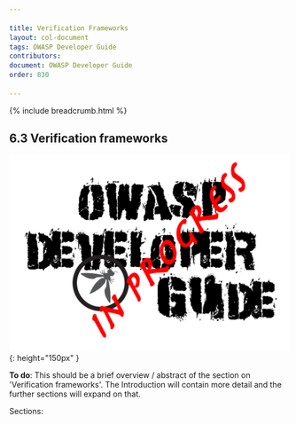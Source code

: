 ```yaml
---

title: Verification Frameworks
layout: col-document
tags: OWASP Developer Guide
contributors:
document: OWASP Developer Guide
order: 830

---
```


{% include breadcrumb.html %}

## 6.3 Verification frameworks

![Developer Guide](../../assets/images/dg_wip.png "OWASP Developer Guide"){: height="150px" }

**To do**: This should be a brief overview / abstract of the section on 'Verification frameworks'.
The Introduction will contain more detail and the further sections will expand on that.

Sections:
